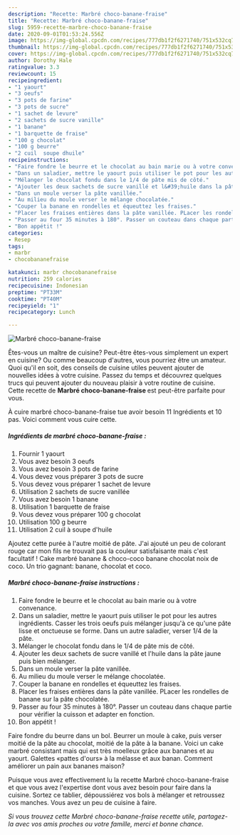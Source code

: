 ```yaml
---
description: "Recette: Marbré choco-banane-fraise"
title: "Recette: Marbré choco-banane-fraise"
slug: 5959-recette-marbre-choco-banane-fraise
date: 2020-09-01T01:53:24.556Z
image: https://img-global.cpcdn.com/recipes/777db1f2f6271740/751x532cq70/marbre-choco-banane-fraise-photo-principale-de-la-recette.jpg
thumbnail: https://img-global.cpcdn.com/recipes/777db1f2f6271740/751x532cq70/marbre-choco-banane-fraise-photo-principale-de-la-recette.jpg
cover: https://img-global.cpcdn.com/recipes/777db1f2f6271740/751x532cq70/marbre-choco-banane-fraise-photo-principale-de-la-recette.jpg
author: Dorothy Hale
ratingvalue: 3.3
reviewcount: 15
recipeingredient:
- "1 yaourt"
- "3 oeufs"
- "3 pots de farine"
- "3 pots de sucre"
- "1 sachet de levure"
- "2 sachets de sucre vanille"
- "1 banane"
- "1 barquette de fraise"
- "100 g chocolat"
- "100 g beurre"
- "2 cuil  soupe dhuile"
recipeinstructions:
- "Faire fondre le beurre et le chocolat au bain marie ou à votre convenance."
- "Dans un saladier, mettre le yaourt puis utiliser le pot pour les autres ingrédients. Casser les trois oeufs puis mélanger jusqu&#39;à ce qu&#39;une pâte lisse et onctueuse se forme. Dans un autre saladier, verser 1/4 de la pâte."
- "Mélanger le chocolat fondu dans le 1/4 de pâte mis de côté."
- "Ajouter les deux sachets de sucre vanillé et l&#39;huile dans la pâte jaune puis bien mélanger."
- "Dans un moule verser la pâte vanillée."
- "Au milieu du moule verser le mélange chocolatée."
- "Couper la banane en rondelles et équeuttez les fraises."
- "Placer les fraises entières dans la pâte vanillée. PLacer les rondelles de banane sur la pâte chocolatée."
- "Passer au four 35 minutes à 180°. Passer un couteau dans chaque partie pour vérifier la cuisson et adapter en fonction."
- "Bon appétit !"
categories:
- Resep
tags:
- marbr
- chocobananefraise

katakunci: marbr chocobananefraise 
nutrition: 259 calories
recipecuisine: Indonesian
preptime: "PT33M"
cooktime: "PT40M"
recipeyield: "1"
recipecategory: Lunch

---
```



![Marbré choco-banane-fraise](https://img-global.cpcdn.com/recipes/777db1f2f6271740/751x532cq70/marbre-choco-banane-fraise-photo-principale-de-la-recette.jpg)

Êtes-vous un maître de cuisine? Peut-être êtes-vous simplement un expert en cuisine? Ou comme beaucoup d'autres, vous pourriez être un amateur. Quoi qu'il en soit, des conseils de cuisine utiles peuvent ajouter de nouvelles idées à votre cuisine. Passez du temps et découvrez quelques trucs qui peuvent ajouter du nouveau plaisir à votre routine de cuisine. Cette recette de <strong> Marbré choco-banane-fraise </strong> est peut-être parfaite pour vous.

<!--inarticleads1-->

À cuire marbré choco-banane-fraise tue avoir besoin 11 Ingrédients et 10 pas. Voici comment vous cuire cette.

##### Ingrédients de marbré choco-banane-fraise :

1. Fournir 1 yaourt
1. Vous avez besoin 3 oeufs
1. Vous avez besoin 3 pots de farine
1. Vous devez vous préparer 3 pots de sucre
1. Vous devez vous préparer 1 sachet de levure
1. Utilisation 2 sachets de sucre vanillée
1. Vous avez besoin 1 banane
1. Utilisation 1 barquette de fraise
1. Vous devez vous préparer 100 g chocolat
1. Utilisation 100 g beurre
1. Utilisation 2 cuil à soupe d&#39;huile


Ajoutez cette purée à l&#39;autre moitié de pâte. J&#39;ai ajouté un peu de colorant rouge car mon fils ne trouvait pas la couleur satisfaisante mais c&#39;est facultatif ! Cake marbré banane &amp; choco-coco banane chocolat noix de coco. Un trio gagnant: banane, chocolat et coco. 

<!--inarticleads2-->

##### Marbré choco-banane-fraise instructions :

1. Faire fondre le beurre et le chocolat au bain marie ou à votre convenance.
1. Dans un saladier, mettre le yaourt puis utiliser le pot pour les autres ingrédients. Casser les trois oeufs puis mélanger jusqu&#39;à ce qu&#39;une pâte lisse et onctueuse se forme. Dans un autre saladier, verser 1/4 de la pâte.
1. Mélanger le chocolat fondu dans le 1/4 de pâte mis de côté.
1. Ajouter les deux sachets de sucre vanillé et l&#39;huile dans la pâte jaune puis bien mélanger.
1. Dans un moule verser la pâte vanillée.
1. Au milieu du moule verser le mélange chocolatée.
1. Couper la banane en rondelles et équeuttez les fraises.
1. Placer les fraises entières dans la pâte vanillée. PLacer les rondelles de banane sur la pâte chocolatée.
1. Passer au four 35 minutes à 180°. Passer un couteau dans chaque partie pour vérifier la cuisson et adapter en fonction.
1. Bon appétit !


Faire fondre du beurre dans un bol. Beurrer un moule à cake, puis verser moitié de la pâte au chocolat, moitié de la pâte à la banane. Voici un cake marbré consistant mais qui est très moelleux grâce aux bananes et au yaourt. Galettes «pattes d&#39;ours» à la mélasse et aux banan. Comment améliorer un pain aux bananes maison? 

<!--inarticleads1-->

<p>
Puisque vous avez effectivement lu la recette Marbré choco-banane-fraise et que vous avez l'expertise dont vous avez besoin pour faire dans la cuisine. Sortez ce tablier, dépoussiérez vos bols à mélanger et retroussez vos manches. Vous avez un peu de cuisine à faire.
</p>

<p>
<i>Si vous trouvez cette Marbré choco-banane-fraise recette utile, partagez-la avec vos amis proches ou votre famille, merci et bonne chance.</i>
</p>
